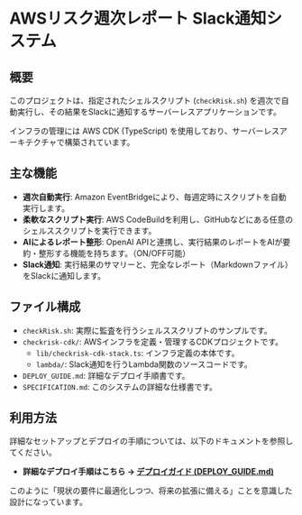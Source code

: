 # AWSリスク週次レポート Slack通知システム

## 概要

このプロジェクトは、指定されたシェルスクリプト (`checkRisk.sh`) を週次で自動実行し、その結果をSlackに通知するサーバーレスアプリケーションです。

インフラの管理には AWS CDK (TypeScript) を使用しており、サーバーレスアーキテクチャで構築されています。

## 主な機能

*   **週次自動実行**: Amazon EventBridgeにより、毎週定時にスクリプトを自動実行します。
*   **柔軟なスクリプト実行**: AWS CodeBuildを利用し、GitHubなどにある任意のシェルススクリプトを実行できます。
*   **AIによるレポート整形**: OpenAI APIと連携し、実行結果のレポートをAIが要約・整形する機能を持ちます。（ON/OFF可能）
*   **Slack通知**: 実行結果のサマリーと、完全なレポート（Markdownファイル）をSlackに通知します。

## ファイル構成

*   `checkRisk.sh`: 実際に監査を行うシェルススクリプトのサンプルです。
*   `checkrisk-cdk/`: AWSインフラを定義・管理するCDKプロジェクトです。
    *   `lib/checkrisk-cdk-stack.ts`: インフラ定義の本体です。
    *   `lambda/`: Slack通知を行うLambda関数のソースコードです。
*   `DEPLOY_GUIDE.md`: 詳細なデプロイ手順書です。
*   `SPECIFICATION.md`: このシステムの詳細な仕様書です。

## 利用方法

詳細なセットアップとデプロイの手順については、以下のドキュメントを参照してください。

- **詳細なデプロイ手順はこちら → [デプロイガイド (DEPLOY_GUIDE.md)](DEPLOY_GUIDE.md)**

このように「現状の要件に最適化しつつ、将来の拡張に備える」ことを意識した設計になっています。
